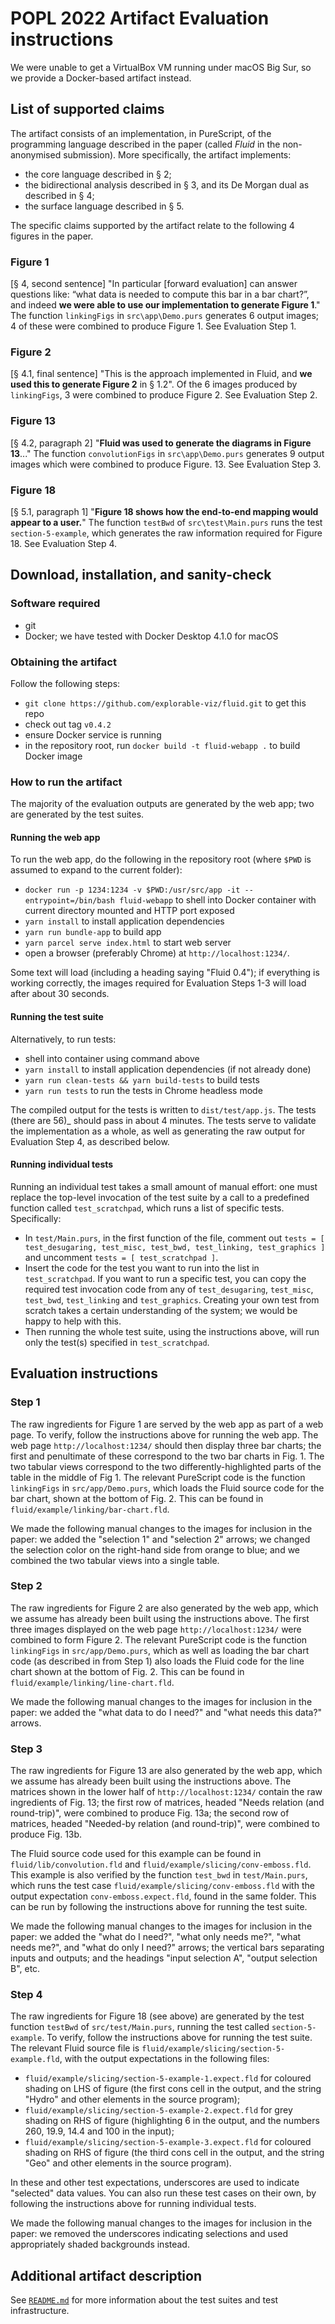 # POPL 2022 Artifact Evaluation instructions

We were unable to get a VirtualBox VM running under macOS Big Sur, so we provide a Docker-based artifact instead.

## List of supported claims

The artifact consists of an implementation, in PureScript, of the programming language described in the paper (called _Fluid_ in the non-anonymised submission). More specifically, the artifact implements:
- the core language described in § 2;
- the bidirectional analysis described in § 3, and its De Morgan dual as described in § 4;
- the surface language described in § 5.

The specific claims supported by the artifact relate to the following 4 figures in the paper.

### Figure 1

[§ 4, second sentence] "In particular [forward evaluation] can answer questions like: “what data is needed to compute this bar in a bar chart?”, and indeed **we were able to use our implementation to generate Figure 1**." The function ```linkingFigs``` in `src\app\Demo.purs` generates 6 output images; 4 of these were combined to produce Figure 1. See Evaluation Step 1.

### Figure 2

[§ 4.1, final sentence] "This is the approach implemented in Fluid, and **we used this to generate Figure 2** in § 1.2". Of the 6 images produced by ```linkingFigs```, 3 were combined to produce Figure 2. See Evaluation Step 2.

### Figure 13

[§ 4.2, paragraph 2] "**Fluid was used to generate the diagrams in Figure 13**..." The function ```convolutionFigs``` in `src\app\Demo.purs` generates 9 output images which were combined to produce Figure. 13. See Evaluation Step 3.

### Figure 18

[§ 5.1, paragraph 1] "**Figure 18 shows how the end-to-end mapping would appear to a user.**" The function ```testBwd``` of `src\test\Main.purs` runs the test `section-5-example`, which generates the raw information required for Figure 18. See Evaluation Step 4.

## Download, installation, and sanity-check

### Software required

- git
- Docker; we have tested with Docker Desktop 4.1.0 for macOS

### Obtaining the artifact

Follow the following steps:
- `git clone https://github.com/explorable-viz/fluid.git` to get this repo
- check out tag `v0.4.2`
- ensure Docker service is running
- in the repository root, run `docker build -t fluid-webapp .` to build Docker image

### How to run the artifact

The majority of the evaluation outputs are generated by the web app; two are generated by the test suites.

#### Running the web app

To run the web app, do the following in the repository root (where `$PWD` is assumed to expand to the current folder):
- `docker run -p 1234:1234 -v $PWD:/usr/src/app -it --entrypoint=/bin/bash fluid-webapp` to shell into Docker container with current directory mounted and HTTP port exposed
- `yarn install` to install application dependencies
- `yarn run bundle-app` to build app
- `yarn parcel serve index.html` to start web server
- open a browser (preferably Chrome) at `http://localhost:1234/`.

Some text will load (including a heading saying "Fluid 0.4"); if everything is working correctly, the images required for Evaluation Steps 1-3 will load after about 30 seconds.

#### Running the test suite

Alternatively, to run tests:
- shell into container using command above
- `yarn install` to install application dependencies (if not already done)
- `yarn run clean-tests && yarn build-tests` to build tests
- `yarn run tests` to run the tests in Chrome headless mode

The compiled output for the tests is written to `dist/test/app.js`. The tests (there are 56)_ should pass in about 4 minutes. The tests serve to validate the implementation as a whole, as well as generating the raw output for Evaluation Step 4, as described below.

#### Running individual tests

Running an individual test takes a small amount of manual effort: one must replace the top-level invocation of the test suite by a call to a predefined function called `test_scratchpad`, which runs a list of specific tests. Specifically:

* In `test/Main.purs`, in the first function of the file, comment out `tests = [ test_desugaring, test_misc, test_bwd, test_linking, test_graphics ]` and
uncomment `tests = [ test_scratchpad ]`.
* Insert the code for the test you want to run into the list in `test_scratchpad`. If you want to run a specific test, you can copy the required test invocation code from any of `test_desugaring`, `test_misc`, `test_bwd`, `test_linking` and `test_graphics`. Creating your own test from scratch takes a certain understanding of the system; we would be happy to help with this.
* Then running the whole test suite, using the instructions above, will run only the test(s) specified in `test_scratchpad`.

## Evaluation instructions

### Step 1

The raw ingredients for Figure 1 are served by the web app as part of a web page. To verify, follow the instructions above for running the web app. The web page `http://localhost:1234/` should then display three bar charts; the first and penultimate of these correspond to the two bar charts in Fig. 1. The two tabular views correspond to the two differently-highlighted parts of the table in the middle of Fig 1.  The relevant PureScript code is the function ```linkingFigs``` in `src/app/Demo.purs`, which loads the Fluid source code for the bar chart, shown at the bottom of Fig. 2. This can be found in `fluid/example/linking/bar-chart.fld`.

We made the following manual changes to the images for inclusion in the paper: we added the "selection 1" and "selection 2" arrows; we changed the selection color on the right-hand side from orange to blue; and we combined the two tabular views into a single table.

### Step 2

The raw ingredients for Figure 2 are also generated by the web app, which we assume has already been built using the instructions above. The first three images displayed on the web page `http://localhost:1234/` were combined to form Figure 2. The relevant PureScript code is the function ```linkingFigs``` in `src/app/Demo.purs`, which as well as loading the bar chart code (as described in from Step 1) also loads the Fluid code for the line chart shown at the bottom of Fig. 2. This can be found in `fluid/example/linking/line-chart.fld`.

We made the following manual changes to the images for inclusion in the paper: we added the "what data to do I need?" and "what needs this data?" arrows.

### Step 3

The raw ingredients for Figure 13 are also generated by the web app, which we assume has already been built using the instructions above. The matrices shown in the lower half of `http://localhost:1234/` contain the raw ingredients of Fig. 13; the first row of matrices, headed "Needs relation (and round-trip)", were combined to produce Fig. 13a; the second row of matrices, headed "Needed-by relation (and round-trip)", were combined to produce Fig. 13b.

The Fluid source code used for this example can be found in `fluid/lib/convolution.fld` and `fluid/example/slicing/conv-emboss.fld`. This example is also verified by the function `test_bwd` in `test/Main.purs`, which runs the test case `fluid/example/slicing/conv-emboss.fld` with the output expectation `conv-emboss.expect.fld`, found in the same folder. This can be run by following the instructions above for running the test suite.

We made the following manual changes to the images for inclusion in the paper: we added the "what do I need?", "what only needs me?", "what needs me?", and "what do only I need?" arrows; the vertical bars separating inputs and outputs; and the headings "input selection A", "output selection B", etc.

### Step 4

The raw ingredients for Figure 18 (see above) are generated by the test function ```testBwd``` of `src/test/Main.purs`, running the test called `section-5-example`. To verify, follow the instructions above for running the test suite. The relevant Fluid source file is `fluid/example/slicing/section-5-example.fld`, with the output expectations in the following files:

- `fluid/example/slicing/section-5-example-1.expect.fld` for coloured shading on LHS of figure (the first cons cell in the output, and the string "Hydro" and other elements in the source program);
- `fluid/example/slicing/section-5-example-2.expect.fld` for grey shading on RHS of figure (highlighting 6 in the output, and the numbers 260, 19.9, 14.4 and 100 in the input);
- `fluid/example/slicing/section-5-example-3.expect.fld` for coloured shading on RHS of figure (the third cons cell in the output, and the string "Geo" and other elements in the source program).

In these and other test expectations, underscores are used to indicate "selected" data values. You can also run these test cases on their own, by following the instructions above for running individual tests.

We made the following manual changes to the images for inclusion in the paper: we removed the underscores indicating selections and used appropriately shaded backgrounds instead.

## Additional artifact description

See [`README.md`](README.md) for more information about the test suites and test infrastructure.
